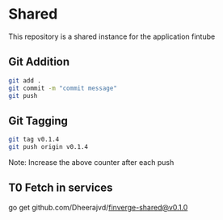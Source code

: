 # Shared
This repository is a shared instance for the application fintube

## Git Addition

```bash
git add .
git commit -m "commit message"
git push
```

## Git Tagging
```bash
git tag v0.1.4
git push origin v0.1.4
```

Note: Increase the above counter after each push

## T0 Fetch in services
go get github.com/Dheerajvd/finverge-shared@v0.1.0
